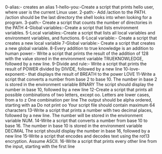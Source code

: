 0-alias:- creates an alias
1-hello-you:-Create a script that prints hello user, where user is the current Linux user.
2-path:- Add /action to the PATH. /action should be the last directory the shell looks into when looking for a program.
3-path:- Create a script that counts the number of directories in the PATH
4-Global variables:-Create a script that lists environment variables.
5-Local variables:-Create a script that lists all local variables and environment variables, and functions.
6-Local variable:- Create a script that creates a new local variable
7-Global variable:- Create a script that creates a new global variable.
8-Every addition to true knowledge is an addition to human power:- Write a script that prints the result of the addition of 128 with the value stored in the environment variable TRUEKNOWLEDGE, followed by a new line.
9-Divide and rule:- Write a script that prints the result of POWER divided by DIVIDE, followed by a new line
10-love-exponent:- that displays the result of BREATH to the power LOVE
11-Write a script that converts a number from base 2 to base 10.
The number in base 2 is stored in the environment variable BINARY
The script should display the number in base 10, followed by a new line
12-Create a script that prints all possible combinations of two letters, except oo.
Letters are lower cases, from a to z
One combination per line
The output should be alpha ordered, starting with aa
Do not print oo
Your script file should contain maximum 64 characters
13-Write a script that prints a number with two decimal places, followed by a new line.
The number will be stored in the environment variable NUM.
14-Write a script that converts a number from base 10 to base 16.
The number in base 10 is stored in the environment variable DECIMAL
The script should display the number in base 16, followed by a new line
15-Write a script that encodes and decodes text using the rot13 encryption. Assume ASCII.
16-Write a script that prints every other line from the input, starting with the first line
